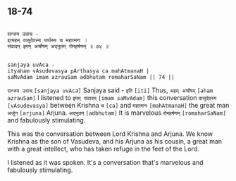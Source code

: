 ## 18-74


```shloka-sa

सन्जय उवाच -
इत्यहम् वासुदेवस्य पार्थस्य च महात्मनः ।
संवादम् इमम् अश्रौषम् अद्भुतम् रोमहर्षणम् ॥ ७४ ॥

```
```shloka-sa-hk

sanjaya uvAca -
ityaham vAsudevasya pArthasya ca mahAtmanaH |
saMvAdam imam azrauSam adbhutam romaharSaNam || 74 ||

```
`सन्जय उवाच` `[sanjaya uvAca]` Sanjaya said - `इति` `[iti]` Thus, `अहम् अश्रौषम्` `[aham azrauSam]` I listened to `इमम् संवादम्` `[imam saMvAdam]` this conversation `वासुदेवस्य` `[vAsudevasya]` between Krishna `च` `[ca]` and `महात्मनः` `[mahAtmanaH]` the great man `अर्जुन` `[arjuna]` Arjuna. `अद्भुतम्` `[adbhutam]` It is marvelous `रोमहर्षणम्` `[romaharSaNam]` and fabulously stimulating.

This was the conversation between Lord Krishna and Arjuna. We know Krishna as the son of Vasudeva, and his Arjuna as his cousin, a great man with a great intellect, who has taken refuge in the feet of the Lord. 

I listened as it was spoken. It's a conversation that's marvelous and fabulously stimulating.


